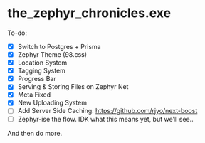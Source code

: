 # the_zephyr_chronicles.exe

To-do:

- [x] Switch to Postgres + Prisma
- [x] Zephyr Theme (98.css)
- [x] Location System
- [x] Tagging System 
- [x] Progress Bar
- [x] Serving & Storing Files on Zephyr Net
- [x] Meta Fixed
- [x] New Uploading System
- [ ] Add Server Side Caching: https://github.com/rjyo/next-boost
- [ ] Zephyr-ise the flow. IDK what this means yet, but we'll see..

And then do more.

